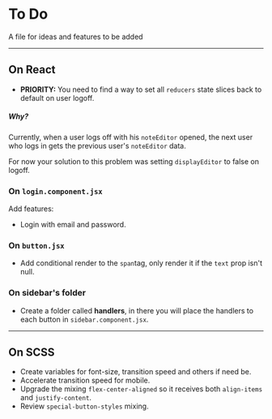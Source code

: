 # To Do

A file for ideas and features to be added

------

## On React

- **PRIORITY:** You need to find a way to set all `reducers` state slices back to default on user logoff.

##### Why?

Currently, when a user logs off with his `noteEditor` opened, the next user who logs in gets the previous user's `noteEditor` data.

For now your solution to this problem was setting `displayEditor` to false on logoff.

### On `login.component.jsx`

Add features: 

- Login with email and password.

### On `button.jsx`

- Add conditional render to the `span`tag, only render it if the `text` prop isn't null.

### On  sidebar's folder

- Create a folder called **handlers**, in there you will place the handlers to each button in `sidebar.component.jsx`.

------

## On SCSS

- Create variables for font-size, transition speed and others if need be.
- Accelerate transition speed for mobile.
- Upgrade the mixing `flex-center-aligned` so it receives both `align-items` and `justify-content`.
- Review `special-button-styles` mixing.

